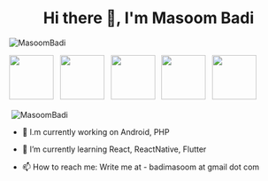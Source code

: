 <h1 align="center">Hi there 👋, I'm Masoom Badi</h1>
<p align="left"> <img src="https://komarev.com/ghpvc/?username=MasoomBadi" alt="MasoomBadi" /> </p>

<link rel="stylesheet" href="https://cdn.jsdelivr.net/gh/devicons/devicon@v2.14.0/devicon.min.css">
<p align="left">
 <img src="https://cdn.jsdelivr.net/gh/devicons/devicon/icons/android/android-plain-wordmark.svg" width=80, height=80/>
   &nbsp;
 <img src="https://cdn.jsdelivr.net/gh/devicons/devicon/icons/java/java-original.svg" width=80, height=80 />
   &nbsp;
 <img src="https://cdn.jsdelivr.net/gh/devicons/devicon/icons/kotlin/kotlin-original.svg" width=80, height=80/>
   &nbsp;
 <img src="https://cdn.jsdelivr.net/gh/devicons/devicon/icons/php/php-original.svg" width=80, height=80/>
   &nbsp;
 <img src="https://cdn.jsdelivr.net/gh/devicons/devicon/icons/react/react-original.svg" width=80, height=80/>
</p>
<p>&nbsp;<img align="center" src="https://github-readme-stats.vercel.app/api?username=MasoomBadi&theme=tokyonight&count_private=true&show_icons=true&include_all_commits=true" alt="MasoomBadi" /></p>
 


- 🔭 I.m currently working on Android, PHP

- 🌱 I’m currently learning React, ReactNative, Flutter

- 📫 How to reach me: Write me at - badimasoom at gmail dot com
